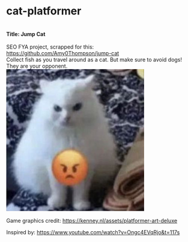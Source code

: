 # cat-platformer

<br><b>Title: Jump Cat</b></br>
<br>SEO FYA project, scrapped for this: https://github.com/Amy0Thompson/jump-cat<br>
Collect fish as you travel around as a cat. But make sure to avoid dogs! They are your opponent.
![Image of a fluffy white cat with a angry red face emoji pasted in the bottom center of the photo.](<readme cat.png>)

Game graphics credit: https://kenney.nl/assets/platformer-art-deluxe

Inspired by: https://www.youtube.com/watch?v=Ongc4EVqRjo&t=117s
